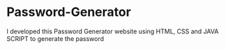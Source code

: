 # Password-Generator
I developed this Password Generator website using HTML, CSS and JAVA SCRIPT to generate the password
